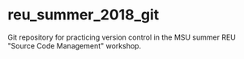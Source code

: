 # reu_summer_2018_git
Git repository for practicing version control in the MSU summer REU "Source Code Management" workshop.
